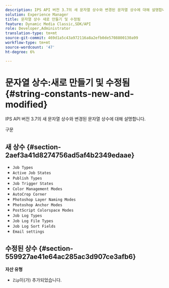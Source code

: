 ```yaml
---
description: IPS API 버전 3.7의 새 문자열 상수와 변경된 문자열 상수에 대해 설명합니다.
solution: Experience Manager
title: 문자열 상수 새로 만들기 및 수정됨
feature: Dynamic Media Classic,SDK/API
role: Developer,Administrator
translation-type: tm+mt
source-git-commit: 469d1a5c43a972116a8a2efb0de5708800130a99
workflow-type: tm+mt
source-wordcount: '47'
ht-degree: 6%

---
```



# 문자열 상수:새로 만들기 및 수정됨{#string-constants-new-and-modified}

IPS API 버전 3.7의 새 문자열 상수와 변경된 문자열 상수에 대해 설명합니다.

구문

## 새 상수 {#section-2aef3a41d8274756ad5af4b2349edaae}

* `Job Types`
* `Active Job States`
* `Publish Types`
* `Job Trigger States`
* `Color Management Modes`
* `AutoCrop Corner`
* `Photoshop Layer Naming Modes`
* `Photoshop Anchor Modes`
* `PostScript Colorspace Modes`
* `Job Log Types`
* `Job Log File Types`
* `Job Log Sort Fields`
* `Email settings`

## 수정된 상수 {#section-559927ae41e64ac285ac3d907ce3afb6}

**자산 유형**

* `Zip`이(가) 추가되었습니다.

